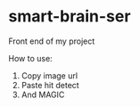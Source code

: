 # smart-brain-ser

Front end of my project

How to use:
1. Copy image url
2. Paste hit detect
3. And MAGIC
